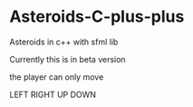 # Asteroids-C-plus-plus
Asteroids in c++ with sfml lib

Currently this is in beta version


the player can only move

LEFT RIGHT UP DOWN
